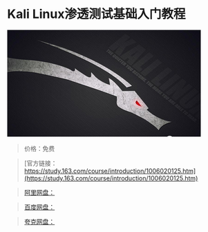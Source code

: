 # Kali Linux渗透测试基础入门教程

![img](../../../assets/study163/free/b62860b70270446fb3844f1500f2945a.png)

> 价格：免费

> [官方链接：https://study.163.com/course/introduction/1006020125.htm](https://study.163.com/course/introduction/1006020125.htm)

> [阿里网盘：]()

> [百度网盘：]()

> [夸克网盘：]()

